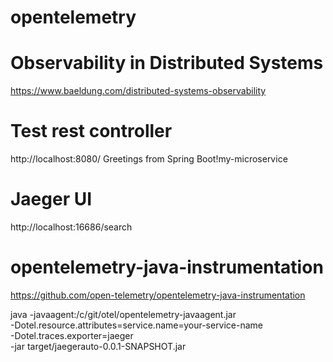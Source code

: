 # opentelemetry


# Observability in Distributed Systems
https://www.baeldung.com/distributed-systems-observability


# Test rest controller
http://localhost:8080/
Greetings from Spring Boot!my-microservice


# Jaeger UI
http://localhost:16686/search

# opentelemetry-java-instrumentation
https://github.com/open-telemetry/opentelemetry-java-instrumentation

java -javaagent:/c/git/otel/opentelemetry-javaagent.jar \
     -Dotel.resource.attributes=service.name=your-service-name \
     -Dotel.traces.exporter=jaeger \
     -jar target/jaegerauto-0.0.1-SNAPSHOT.jar
	 
